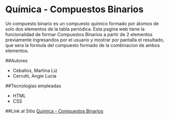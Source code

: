 # Química - Compuestos Binarios
Un compuesto binario es un compuesto químico formado 
por átomos de solo dos elementos de la tabla periódica. Esta pagina 
web tiene la funcionalidad de formar Compuestos Binarios a partir de 
2 elementos previamente ingresandos por el usuario y mostrar por pantalla
el resultado, que sera la formula del compuesto 
formado de la combinacion de ambos elementos.

##Autores 
 * Ceballos, Martina Liz
 * Cerrutti, Angie Lucía
 
##Tecnologías empleadas
 * HTML
 * CSS
 
##Link al Sitio
[Química - Compuestos Binarios](https://ucc-labcompu2.github.io/proyectos2020-ceballos-cerrutti/)